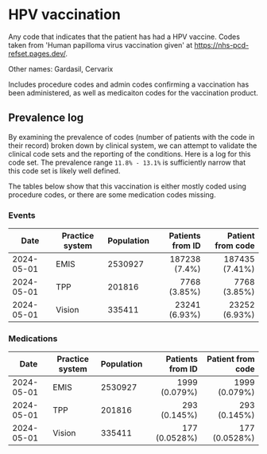 # HPV vaccination

Any code that indicates that the patient has had a HPV vaccine. Codes taken from 'Human papilloma virus vaccination given' at https://nhs-pcd-refset.pages.dev/.

Other names: Gardasil, Cervarix 

Includes procedure codes and admin codes confirming a vaccination has been administered, as well as medicaiton codes for the vaccination product. 

## Prevalence log

By examining the prevalence of codes (number of patients with the code in their record) broken down by clinical system, we can attempt to validate the clinical code sets and the reporting of the conditions. Here is a log for this code set. The prevalence range `11.8% - 13.1%` is sufficiently narrow that this code set is likely well defined.

The tables below show that this vaccination is either mostly coded using procedure codes, or there are some medication codes missing.


### Events

| Date       | Practice system | Population | Patients from ID | Patient from code |
| ---------- | --------------- | ---------- | ---------------: | ----------------: |
| 2024-05-01 | EMIS | 2530927 | 187238 (7.4%) | 187435 (7.41%) | 
| 2024-05-01 | TPP | 201816 | 7768 (3.85%) | 7768 (3.85%) | 
| 2024-05-01 | Vision | 335411 | 23241 (6.93%) | 23252 (6.93%) | 

### Medications

| Date       | Practice system | Population | Patients from ID | Patient from code |
| ---------- | --------------- | ---------- | ---------------: | ----------------: |
| 2024-05-01 | EMIS | 2530927 | 1999 (0.079%) | 1999 (0.079%) | 
| 2024-05-01 | TPP | 201816 | 293 (0.145%) | 293 (0.145%) | 
| 2024-05-01 | Vision | 335411 | 177 (0.0528%) | 177 (0.0528%) | 